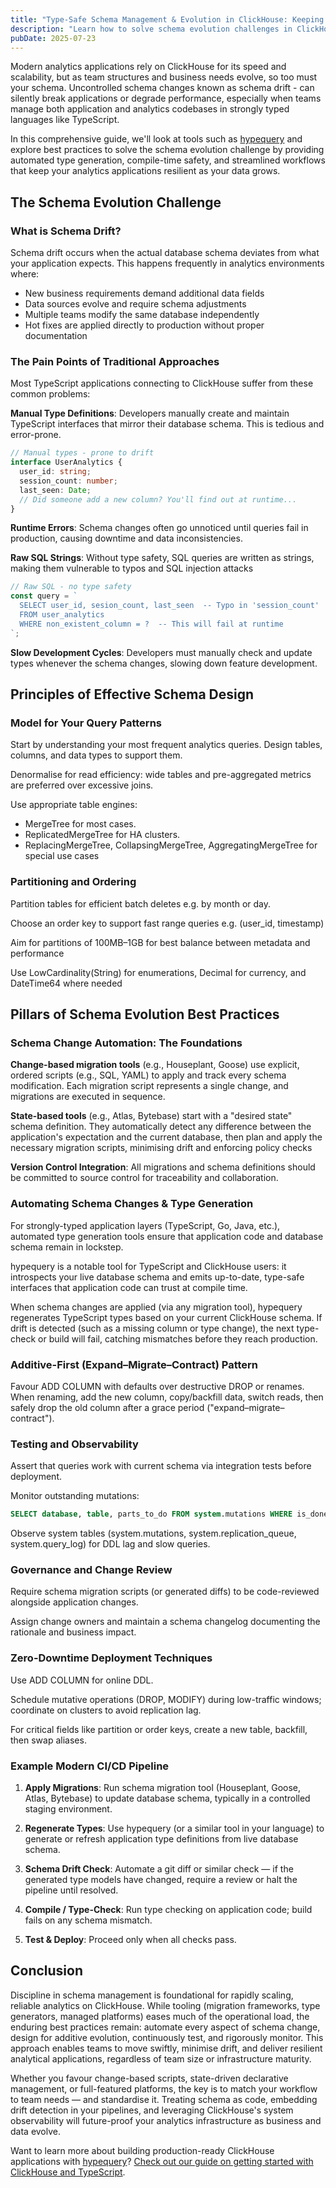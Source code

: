 ```yaml
---
title: "Type-Safe Schema Management & Evolution in ClickHouse: Keeping Analytics in Sync"
description: "Learn how to solve schema evolution challenges in ClickHouse with automated type generation, compile-time safety, and best practices for keeping your analytics applications resilient as your data grows."
pubDate: 2025-07-23
---
```


Modern analytics applications rely on ClickHouse for its speed and scalability, but as team structures and business needs evolve, so too must your schema. Uncontrolled schema changes known as schema drift - can silently break applications or degrade performance, especially when teams manage both application and analytics codebases in strongly typed languages like TypeScript.

In this comprehensive guide, we'll look at tools such as [hypequery](https://hypequery.com) and explore best practices to solve the schema evolution challenge by providing automated type generation, compile-time safety, and streamlined workflows that keep your analytics applications resilient as your data grows.

## The Schema Evolution Challenge

### What is Schema Drift?

Schema drift occurs when the actual database schema deviates from what your application expects. This happens frequently in analytics environments where:

- New business requirements demand additional data fields
- Data sources evolve and require schema adjustments
- Multiple teams modify the same database independently
- Hot fixes are applied directly to production without proper documentation

### The Pain Points of Traditional Approaches

Most TypeScript applications connecting to ClickHouse suffer from these common problems:

**Manual Type Definitions**: Developers manually create and maintain TypeScript interfaces that mirror their database schema. This is tedious and error-prone.

```typescript
// Manual types - prone to drift
interface UserAnalytics {
  user_id: string;
  session_count: number;
  last_seen: Date;
  // Did someone add a new column? You'll find out at runtime...
}
```

**Runtime Errors**: Schema changes often go unnoticed until queries fail in production, causing downtime and data inconsistencies.

**Raw SQL Strings**: Without type safety, SQL queries are written as strings, making them vulnerable to typos and SQL injection attacks

```typescript
// Raw SQL - no type safety
const query = `
  SELECT user_id, sesion_count, last_seen  -- Typo in 'session_count'
  FROM user_analytics 
  WHERE non_existent_column = ?  -- This will fail at runtime
`;
```

**Slow Development Cycles**: Developers must manually check and update types whenever the schema changes, slowing down feature development.

## Principles of Effective Schema Design

### Model for Your Query Patterns

Start by understanding your most frequent analytics queries. Design tables, columns, and data types to support them.

Denormalise for read efficiency: wide tables and pre-aggregated metrics are preferred over excessive joins.

Use appropriate table engines:

- MergeTree for most cases.
- ReplicatedMergeTree for HA clusters.
- ReplacingMergeTree, CollapsingMergeTree, AggregatingMergeTree for special use cases

### Partitioning and Ordering

Partition tables for efficient batch deletes e.g. by month or day.

Choose an order key to support fast range queries e.g. (user_id, timestamp)

Aim for partitions of 100MB–1GB for best balance between metadata and performance

Use LowCardinality(String) for enumerations, Decimal for currency, and DateTime64 where needed

## Pillars of Schema Evolution Best Practices

### Schema Change Automation: The Foundations

**Change-based migration tools** (e.g., Houseplant, Goose) use explicit, ordered scripts (e.g., SQL, YAML) to apply and track every schema modification. Each migration script represents a single change, and migrations are executed in sequence.

**State-based tools** (e.g., Atlas, Bytebase) start with a "desired state" schema definition. They automatically detect any difference between the application's expectation and the current database, then plan and apply the necessary migration scripts, minimising drift and enforcing policy checks

**Version Control Integration**: All migrations and schema definitions should be committed to source control for traceability and collaboration.

### Automating Schema Changes & Type Generation

For strongly-typed application layers (TypeScript, Go, Java, etc.), automated type generation tools ensure that application code and database schema remain in lockstep.

hypequery is a notable tool for TypeScript and ClickHouse users: it introspects your live database schema and emits up-to-date, type-safe interfaces that application code can trust at compile time.

When schema changes are applied (via any migration tool), hypequery regenerates TypeScript types based on your current ClickHouse schema.
If drift is detected (such as a missing column or type change), the next type-check or build will fail, catching mismatches before they reach production.

### Additive-First (Expand–Migrate–Contract) Pattern

Favour ADD COLUMN with defaults over destructive DROP or renames.
When renaming, add the new column, copy/backfill data, switch reads, then safely drop the old column after a grace period ("expand–migrate–contract").

### Testing and Observability

Assert that queries work with current schema via integration tests before deployment.

Monitor outstanding mutations:

```sql
SELECT database, table, parts_to_do FROM system.mutations WHERE is_done = 0;
```

Observe system tables (system.mutations, system.replication_queue, system.query_log) for DDL lag and slow queries.

### Governance and Change Review

Require schema migration scripts (or generated diffs) to be code-reviewed alongside application changes.

Assign change owners and maintain a schema changelog documenting the rationale and business impact.

### Zero-Downtime Deployment Techniques

Use ADD COLUMN for online DDL.

Schedule mutative operations (DROP, MODIFY) during low-traffic windows; coordinate on clusters to avoid replication lag.

For critical fields like partition or order keys, create a new table, backfill, then swap aliases.

### Example Modern CI/CD Pipeline

1. **Apply Migrations**: Run schema migration tool (Houseplant, Goose, Atlas, Bytebase) to update database schema, typically in a controlled staging environment.

2. **Regenerate Types**: Use hypequery (or a similar tool in your language) to generate or refresh application type definitions from live database schema.

3. **Schema Drift Check**: Automate a git diff or similar check — if the generated type models have changed, require a review or halt the pipeline until resolved.

4. **Compile / Type-Check**: Run type checking on application code; build fails on any schema mismatch.

5. **Test & Deploy**: Proceed only when all checks pass.

## Conclusion

Discipline in schema management is foundational for rapidly scaling, reliable analytics on ClickHouse. While tooling (migration frameworks, type generators, managed platforms) eases much of the operational load, the enduring best practices remain: automate every aspect of schema change, design for additive evolution, continuously test, and rigorously monitor. This approach enables teams to move swiftly, minimise drift, and deliver resilient analytical applications, regardless of team size or infrastructure maturity.

Whether you favour change-based scripts, state-driven declarative management, or full-featured platforms, the key is to match your workflow to team needs — and standardise it. Treating schema as code, embedding drift detection in your pipelines, and leveraging ClickHouse's system observability will future-proof your analytics infrastructure as business and data evolve.

Want to learn more about building production-ready ClickHouse applications with [hypequery](https://hypequery.com)? [Check out our guide on getting started with ClickHouse and TypeScript](https://dev.to/lureilly1/getting-started-with-clickhouse-in-typescript-using-hypequery-15k4). 